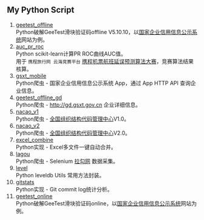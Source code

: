 ## My Python Script
1. [geetest_offline](/geetest_offline)  
Python破解GeeTest滑块验证码offline V5.10.10，以[国家企业信用信息公示系统](http://www.gsxt.gov.cn)网站为例。  
2. [auc_pr_roc](/auc_pr_roc)  
Python scikit-learn计算PR ROC曲线AUC值。  
用于 `携程旅行网 云海竞赛平台` [携程机票航班延误预测算法大赛](https://yunhai.ctrip.com/Games/11)，竞赛算法结果核算。  
3. [gsxt_mobile](/gsxt_mobile)  
Python爬虫 - 国家企业信用信息公示系统 App，通过 App HTTP API 查询企业信息。  
4. [geetest_offline_gd](/geetest_offline/README_gd.md)  
Python爬虫 - http://gd.gsxt.gov.cn 企业详细信息。  
5. [nacao_v1](/nacao_v1)  
Python爬虫 - [全国组织结构代码管理中心](http://www.nacao.org.cn)V1.0。  
6. [nacao_v2](/nacao_v2)  
Python爬虫 - [全国组织结构代码管理中心](http://www.nacao.org.cn)V2.0。  
7. [excel_combine](/excel_combine)  
Python实现 - Excel多文件一键自动合并。  
8. [lagou](/lagou)  
Python爬虫 - Selenium [拉勾网](https://www.lagou.com) 数据采集。  
9. [level](/level)  
Python leveldb Utils 常用方法封装。  
10. [gitstats](/gitstats)  
Python实现 - Git commit log统计分析。  
11. [geetest_online](/geetest_online)  
Python破解GeeTest滑块验证码online，以[国家企业信用信息公示系统](http://www.gsxt.gov.cn)网站为例。  
